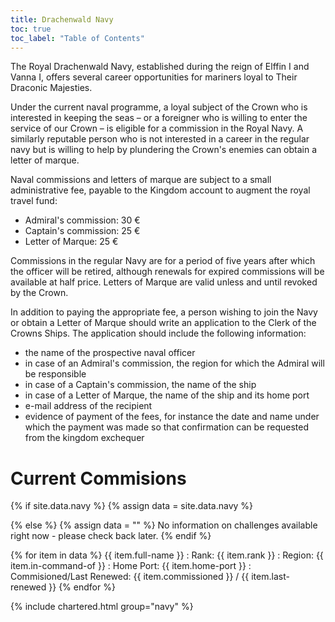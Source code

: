 ```yaml
---
title: Drachenwald Navy
toc: true
toc_label: "Table of Contents"
---
```


The Royal Drachenwald Navy, established during the reign of Elffin I and Vanna I, offers several career opportunities for mariners loyal to Their Draconic Majesties.

Under the current naval programme, a loyal subject of the Crown who is interested in keeping the seas – or a foreigner who is willing to enter the service of our Crown – is eligible for a commission in the Royal Navy. A similarly reputable person who is not interested in a career in the regular navy but is willing to help by plundering the Crown's enemies can obtain a letter of marque.

Naval commissions and letters of marque are subject to a small administrative fee, payable to the Kingdom account to augment the royal travel fund:

* Admiral's commission: 30 €
* Captain's commission: 25 €
* Letter of Marque: 25 €

Commissions in the regular Navy are for a period of five years after which the officer will be retired, although renewals for expired commissions will be available at half price. Letters of Marque are valid unless and until revoked by the Crown.

In addition to paying the appropriate fee, a person wishing to join the Navy or obtain a Letter of Marque should write an application to the Clerk of the Crowns Ships. The application should include the following information:

* the name of the prospective naval officer
* in case of an Admiral's commission, the region for which the Admiral will be responsible
* in case of a Captain's commission, the name of the ship
*  in case of a Letter of Marque, the name of the ship and its home port
* e-mail address of the recipient
* evidence of payment of the fees, for instance the date and name under which the payment was made so that confirmation can be requested from the kingdom exchequer

# Current Commisions

{% if site.data.navy %}
  {% assign data = site.data.navy %}
  
{% else %}
  {% assign data = "" %}
  No information on challenges available right now - please check back later.
{% endif %}

{% for item in data %}
{{ item.full-name }}
: Rank: {{ item.rank }}
: Region: {{ item.in-command-of }}
: Home Port: {{ item.home-port }}
: Commisioned/Last Renewed: {{ item.commissioned }} / {{ item.last-renewed }}
{% endfor %}

 

{% include chartered.html group="navy" %}

